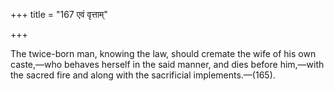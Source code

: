 +++
title = "167 एवं वृत्ताम्"

+++

The twice-born man, knowing the law, should cremate the wife of his own caste,—who behaves herself in the said manner, and dies before him,—with the sacred fire and along with the sacrificial implements.—(165).